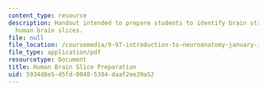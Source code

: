 ```yaml
---
content_type: resource
description: Handout intended to prepare students to identify brain structures on
  human brain slices.
file: null
file_location: /coursemedia/9-97-introduction-to-neuroanatomy-january-iap-2003/5934d8e5d5fd00485384daaf2ee39a52_human_brain_slice_preparation.pdf
file_type: application/pdf
resourcetype: Document
title: Human Brain Slice Preparation
uid: 5934d8e5-d5fd-0048-5384-daaf2ee39a52
---
```

